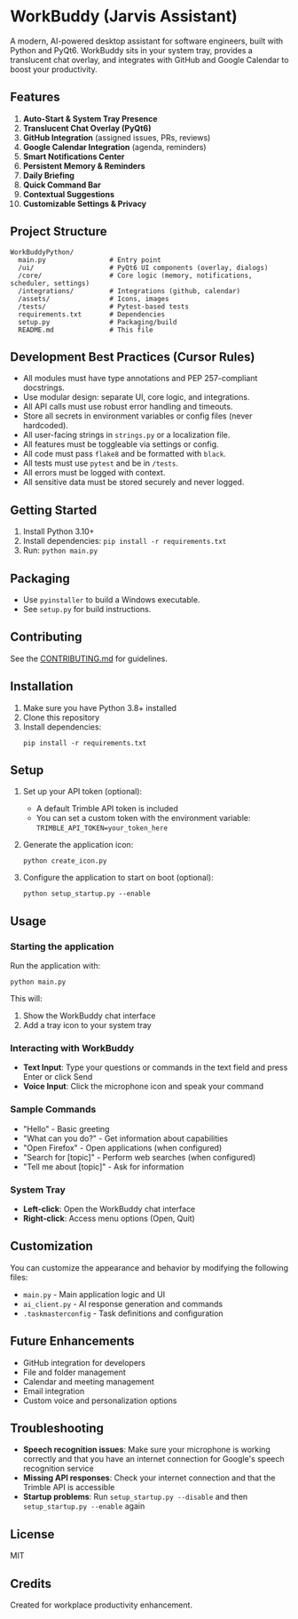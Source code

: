 # WorkBuddy (Jarvis Assistant)

A modern, AI-powered desktop assistant for software engineers, built with Python and PyQt6. WorkBuddy sits in your system tray, provides a translucent chat overlay, and integrates with GitHub and Google Calendar to boost your productivity.

## Features

1. **Auto-Start & System Tray Presence**
2. **Translucent Chat Overlay (PyQt6)**
3. **GitHub Integration** (assigned issues, PRs, reviews)
4. **Google Calendar Integration** (agenda, reminders)
5. **Smart Notifications Center**
6. **Persistent Memory & Reminders**
7. **Daily Briefing**
8. **Quick Command Bar**
9. **Contextual Suggestions**
10. **Customizable Settings & Privacy**

## Project Structure

```
WorkBuddyPython/
  main.py                # Entry point
  /ui/                   # PyQt6 UI components (overlay, dialogs)
  /core/                 # Core logic (memory, notifications, scheduler, settings)
  /integrations/         # Integrations (github, calendar)
  /assets/               # Icons, images
  /tests/                # Pytest-based tests
  requirements.txt       # Dependencies
  setup.py               # Packaging/build
  README.md              # This file
```

## Development Best Practices (Cursor Rules)

- All modules must have type annotations and PEP 257-compliant docstrings.
- Use modular design: separate UI, core logic, and integrations.
- All API calls must use robust error handling and timeouts.
- Store all secrets in environment variables or config files (never hardcoded).
- All user-facing strings in `strings.py` or a localization file.
- All features must be toggleable via settings or config.
- All code must pass `flake8` and be formatted with `black`.
- All tests must use `pytest` and be in `/tests`.
- All errors must be logged with context.
- All sensitive data must be stored securely and never logged.

## Getting Started

1. Install Python 3.10+
2. Install dependencies: `pip install -r requirements.txt`
3. Run: `python main.py`

## Packaging

- Use `pyinstaller` to build a Windows executable.
- See `setup.py` for build instructions.

## Contributing

See the [CONTRIBUTING.md](CONTRIBUTING.md) for guidelines.

## Installation

1. Make sure you have Python 3.8+ installed
2. Clone this repository 
3. Install dependencies:
   ```
   pip install -r requirements.txt
   ```

## Setup

1. Set up your API token (optional):
   - A default Trimble API token is included
   - You can set a custom token with the environment variable: `TRIMBLE_API_TOKEN=your_token_here`

2. Generate the application icon:
   ```
   python create_icon.py
   ```

3. Configure the application to start on boot (optional):
   ```
   python setup_startup.py --enable
   ```

## Usage

### Starting the application

Run the application with:
```
python main.py
```

This will:
1. Show the WorkBuddy chat interface
2. Add a tray icon to your system tray

### Interacting with WorkBuddy

- **Text Input**: Type your questions or commands in the text field and press Enter or click Send
- **Voice Input**: Click the microphone icon and speak your command

### Sample Commands

- "Hello" - Basic greeting
- "What can you do?" - Get information about capabilities  
- "Open Firefox" - Open applications (when configured)
- "Search for [topic]" - Perform web searches (when configured)
- "Tell me about [topic]" - Ask for information

### System Tray

- **Left-click**: Open the WorkBuddy chat interface
- **Right-click**: Access menu options (Open, Quit)

## Customization

You can customize the appearance and behavior by modifying the following files:

- `main.py` - Main application logic and UI
- `ai_client.py` - AI response generation and commands
- `.taskmasterconfig` - Task definitions and configuration

## Future Enhancements

- GitHub integration for developers
- File and folder management
- Calendar and meeting management
- Email integration
- Custom voice and personalization options

## Troubleshooting

- **Speech recognition issues**: Make sure your microphone is working correctly and that you have an internet connection for Google's speech recognition service
- **Missing API responses**: Check your internet connection and that the Trimble API is accessible
- **Startup problems**: Run `setup_startup.py --disable` and then `setup_startup.py --enable` again

## License

MIT

## Credits

Created for workplace productivity enhancement. 